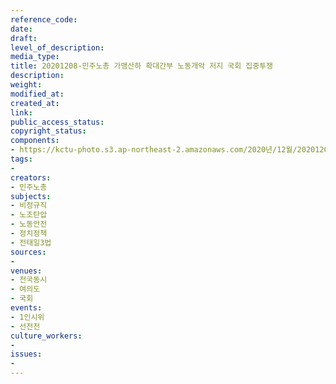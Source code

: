 ```yaml
---
reference_code: 
date: 
draft: 
level_of_description: 
media_type: 
title: 20201208-민주노총 가맹산하 확대간부 노동개악 저지 국회 집중투쟁
description: 
weight: 
modified_at: 
created_at: 
link: 
public_access_status: 
copyright_status: 
components:
- https://kctu-photo.s3.ap-northeast-2.amazonaws.com/2020년/12월/20201208-민주노총+가맹산하+확대간부+노동개악+저지+국회+집중투쟁/_PIG4683.JPG
tags:
- 
creators:
- 민주노총
subjects:
- 비정규직
- 노조탄압
- 노동안전
- 정치정책
- 전태일3법
sources:
- 
venues:
- 전국동시
- 여의도
- 국회
events:
- 1인시위
- 선전전
culture_workers:
- 
issues:
- 
---
```

